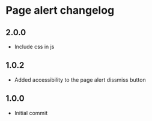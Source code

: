 # Page alert changelog

## 2.0.0
* Include css in js

## 1.0.2
* Added accessibility to the page alert dissmiss button

## 1.0.0
* Initial commit
